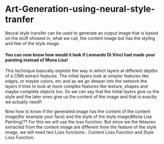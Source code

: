 # Art-Generation-using-neural-style-tranfer

Neural style transfer can be used to generate an output image that is based on the stuff showed in, what we call, the content image but has the styling and feel of the style image. 
#### You can now know how would it look if Leonardo Di Vinci had made your painting instead of Mona Lisa!

This technique basically exploits the way in which layers at different depths of a CNN extract features. The initial layers look at simpler features like edges, or maybe colors, etc and as we go deeper into the network the layers it tries to look at more complex features like texture, shapes and maybe complete objects too. So we can say that the initial layers give us the style and the later ones give us the content of the image and that is exactly we actually need!!

 
Now how to know if the generated image has the content of the content image(for example your face) and the style of the style image(Mona Lisa Painting)?? For this we will use the loss function. But since we the fetaures extracted from the content image are different from the feature of the style image, we will need two Loss functions : Content Loss Function and Style Loss Function.
